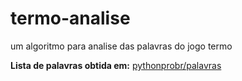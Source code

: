 # termo-analise
 um algoritmo para analise das palavras do jogo termo

**Lista de palavras obtida em:** [pythonprobr/palavras](https://github.com/pythonprobr/palavras)